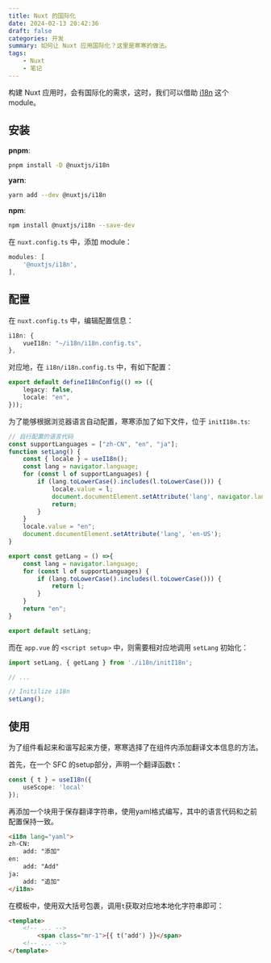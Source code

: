 ```yaml
---
title: Nuxt 的国际化
date: 2024-02-13 20:42:36
draft: false
categories: 开发
summary: 如何让 Nuxt 应用国际化？这里是寒寒的做法。
tags:
    - Nuxt
    - 笔记
---
```


构建 Nuxt 应用时，会有国际化的需求，这时，我们可以借助 [i18n](https://nuxt.com/modules/i18n) 这个 module。

## 安装

**pnpm**:

```bash
pnpm install -D @nuxtjs/i18n
```

**yarn**:

```bash
yarn add --dev @nuxtjs/i18n
```

**npm**:

```bash
npm install @nuxtjs/i18n --save-dev
```

在 `nuxt.config.ts` 中，添加 module：

```typescript
modules: [
    '@nuxtjs/i18n',
],
```

## 配置

在 `nuxt.config.ts` 中，编辑配置信息：

```typescript
i18n: {
    vueI18n: "~/i18n/i18n.config.ts",
},
```

对应地，在 `i18n/i18n.config.ts` 中，有如下配置：

```typescript
export default defineI18nConfig(() => ({
    legacy: false,
    locale: "en",
}));
```

为了能够根据浏览器语言自动配置，寒寒添加了如下文件，位于 `initI18n.ts`:

```typescript
// 自行配置的语言代码
const supportLanguages = ["zh-CN", "en", "ja"];
function setLang() {
    const { locale } = useI18n();
    const lang = navigator.language;
    for (const l of supportLanguages) {
        if (lang.toLowerCase().includes(l.toLowerCase())) {
            locale.value = l;
            document.documentElement.setAttribute('lang', navigator.language);
            return;
        }
    }
    locale.value = "en";
    document.documentElement.setAttribute('lang', 'en-US');
}

export const getLang = () =>{
    const lang = navigator.language;
    for (const l of supportLanguages) {
        if (lang.toLowerCase().includes(l.toLowerCase())) {
            return l;
        }
    }
    return "en";
}

export default setLang;
```

而在 `app.vue` 的 `<script setup>` 中，则需要相对应地调用 `setLang` 初始化：

```typescript
import setLang, { getLang } from './i18n/initI18n';

// ...

// Initilize i18n
setLang();
```

## 使用

为了组件看起来和谐写起来方便，寒寒选择了在组件内添加翻译文本信息的方法。

首先，在一个 SFC 的setup部分，声明一个翻译函数`t`：

```typescript
const { t } = useI18n({
    useScope: 'local'
});
```

再添加一个块用于保存翻译字符串，使用yaml格式编写，其中的语言代码和之前配置保持一致。

```html
<i18n lang="yaml">
zh-CN:
    add: "添加"
en:
    add: "Add"
ja:
    add: "追加"
</i18n>
```

在模板中，使用双大括号包裹，调用`t`获取对应地本地化字符串即可：

```html
<template>
    <!-- ... -->
        <span class="mr-1">{{ t('add') }}</span>
    <!-- ... -->
</template>
```

